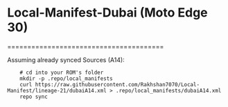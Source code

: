 # Local-Manifest-Dubai (Moto Edge 30)
=======================================

Assuming already synced Sources (A14):
```
    # cd into your ROM's folder
    mkdir -p .repo/local_manifests
    curl https://raw.githubusercontent.com/Rakhshan7070/Local-Manifest/lineage-21/dubaiA14.xml > .repo/local_manifests/dubaiA14.xml
    repo sync
```

